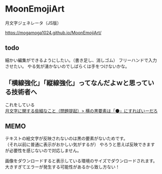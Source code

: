 # MoonEmojiArt
月文字ジェネレータ（JS版）  

https://mogamoga1024.github.io/MoonEmojiArt/

## todo

細かい編集ができるようにしたい。（書き足し、消しゴム）
フリーハンドで入力させたい。
やる気が湧かないのでしばらくは手をつけないかな。

## 「横線強化」「縦線強化」ってなんだよｗと思っている技術者へ

これをしている  
[月文字に関する些細なこと（問題提起）> 横の黒要素は「🌑」にすればいーだろ](https://qiita.com/mogamoga1337/items/fa44faf390ebf5a45192#%E6%A8%AA%E3%81%AE%E9%BB%92%E8%A6%81%E7%B4%A0%E3%81%AF%E3%81%AB%E3%81%99%E3%82%8C%E3%81%B0%E3%81%84%E3%83%BC%E3%81%A0%E3%82%8D)

## MEMO

テキストの絵文字が反映されないのは黒の要素がないためです。  
（それ以前に普通に表示がおかしい気がするが）
やろうと思えば反映できますが必要性を感じないので対応しません。

画像をダウンロードすると表示している環境のサイズでダウンロードされます。  
大きすぎてエラーが発生する可能性があるから致し方ない！


